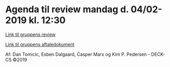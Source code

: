 # Agenda til review mandag d. 04/02-2019 kl. 12:30

[Link til gruppens review](URL) 

[Link til gruppens aftaledokument](https://docs.google.com/document/d/1uSLKk3kQAV3UQ0Y1XKtVFQ_YJ_gXrON00-IDqS8o5s4/edit?usp=sharing) 


Af: Dan Tomicic, Esben Dalgaard, Casper Marx og Kim P. Pedersen - DECK-CS ©2019
